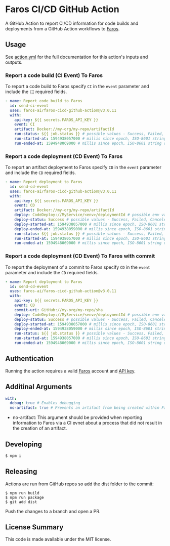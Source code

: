 # Faros CI/CD GitHub Action

A GitHub Action to report CI/CD information for code builds and deployments from a GitHub Action workflows to [Faros](https://www.faros.ai).

## Usage

See [action.yml](action.yml) for the full documentation for this action's inputs and outputs.

### Report a code build (CI Event) To Faros

To report a code build to Faros specify `CI` in the `event` parameter and include the `CI` required fields.

```yaml
- name: Report code build to Faros
  id: send-ci-event
  uses: faros-ai/faros-cicd-github-action@v3.0.11
  with:
    api-key: ${{ secrets.FAROS_API_KEY }}
    event: CI
    artifact: Docker://my-org/my-repo/artifactId
    run-status: ${{ job.status }} # possible values - Success, Failed, Canceled
    run-started-at: 1594938057000 # millis since epoch, ISO-8601 string or 'Now'
    run-ended-at: 1594948069000 # millis since epoch, ISO-8601 string or 'Now'
```

### Report a code deployment (CD Event) To Faros

To report an artifact deployment to Faros specify `CD` in the `event` parameter and include the `CD` required fields.

```yaml
- name: Report deployment to Faros
  id: send-cd-event
  uses: faros-ai/faros-cicd-github-action@v3.0.11
  with:
    api-key: ${{ secrets.FAROS_API_KEY }}
    event: CD
    artifact: Docker://my-org/my-repo/artifactId
    deploy: CodeDeploy://MyService/<env>/deploymentId # possible env values - Dev, Prod, Staging, QA
    deploy-status: Success # possible values - Success, Failed, Canceled
    deploy-started-at: 1594938057000 # millis since epoch, ISO-8601 string or 'Now'
    deploy-ended-at: 1594938059000 # millis since epoch, ISO-8601 string or 'Now'
    run-status: ${{ job.status }} # possible values - Success, Failed, Canceled
    run-started-at: 1594938057000 # millis since epoch, ISO-8601 string or 'Now'
    run-ended-at: 1594948069000 # millis since epoch, ISO-8601 string or 'Now'
```

### Report a code deployment (CD Event) To Faros with commit

To report the deployment of a commit to Faros specify `CD` in the `event` parameter and include the `CD` required fields.

```yaml
- name: Report deployment to Faros
  id: send-cd-event
  uses: faros-ai/faros-cicd-github-action@v3.0.11
  with:
    api-key: ${{ secrets.FAROS_API_KEY }}
    event: CD
    commit-uri: GitHub://my-org/my-repo/sha
    deploy: CodeDeploy://MyService/<env>/deploymentId # possible env values - Dev, Prod, Staging, QA
    deploy-status: Success # possible values - Success, Failed, Canceled
    deploy-started-at: 1594938057000 # millis since epoch, ISO-8601 string or 'Now'
    deploy-ended-at: 1594938059000 # millis since epoch, ISO-8601 string or 'Now'
    run-status: ${{ job.status }} # possible values - Success, Failed, Canceled
    run-started-at: 1594938057000 # millis since epoch, ISO-8601 string or 'Now'
    run-ended-at: 1594948069000 # millis since epoch, ISO-8601 string or 'Now'
```

## Authentication

Running the action requires a valid [Faros](https://www.faros.ai) account and [API key](https://docs.faros.ai/reference/getting-api-access).

## Additinal Arguments

```yaml
with:
  debug: true # Enables debugging
  no-artifact: true # Prevents an artifact from being created within Faros
```

- no-artifact: This argument should be provided when reporting information to Faros via a CI evnet about a process that did not result in the creation of an artifact.

## Developing

```sh
$ npm i
```

## Releasing

Actions are run from GitHub repos so add the dist folder to the commit:

```
$ npm run build
$ npm run package
$ git add dist
```

Push the changes to a branch and open a PR.

## License Summary

This code is made available under the MIT license.
